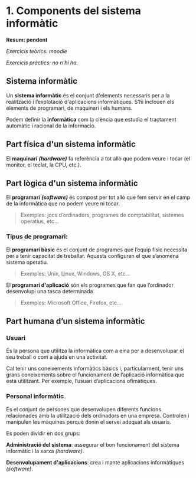 # 1. Components del sistema informàtic

**Resum: pendent**

*Exercicis teòrics: moodle*

*Exercicis pràctics: no n'hi ha.*

## Sistema informàtic

Un **sistema informàtic** és el conjunt d'elements necessaris per a la realització i l’explotació d'aplicacions informàtiques. S’hi inclouen els elements de programari, de maquinari i els humans.

Podem definir la **informàtica** com la ciència que estudia el tractament automàtic i racional de la informació.

## Part física d'un sistema informàtic

El **maquinari** _**\(hardware\)**_ fa referència a tot allò que podem veure i tocar \(el monitor, el teclat, la CPU, etc.\).

## Part lògica d'un sistema informàtic

El **programari** _**\(software\)**_ és compost per tot allò que fem servir en el camp de la informàtica que no podem veure ni tocar.

> Exemples: jocs d’ordinadors, programes de comptabilitat, sistemes operatius, etc...

### Tipus de programari:

El **programari bàsic** és el conjunt de programes que l’equip físic necessita per a tenir capacitat de treballar. Aquests configuren el que s’anomena sistema operatiu.

> Exemples: Unix, Linux, Windows, OS X, etc...

El **programari d'aplicació** són els programes que fan que l’ordinador desenvolupi una tasca determinada.

> Exemples: Microsoft Office, Firefox, etc...

## Part humana d’un sistema informàtic

### Usuari

És la persona que utilitza la informàtica com a eina per a desenvolupar el seu treball o com a ajuda en una activitat.

Cal tenir uns coneixements informàtics bàsics i, particularment, tenir uns grans coneixements sobre el funcionament de l’aplicació informàtica que està utilitzant. Per exemple, l’usuari d’aplicacions ofimàtiques.

### Personal informàtic

És el conjunt de persones que desenvolupen diferents funcions relacionades amb la utilització dels ordinadors en una empresa. Controlen i manipulen les màquines perquè donin el servei adequat als usuaris.

Es poden dividir en dos grups:

**Administració del sistema**: assegurar el bon funcionament del sistema informàtic i la xarxa _\(hardware\)_.

**Desenvolupament d'aplicacions**: crea i manté aplicacions informàtiques _\(software\)_.
